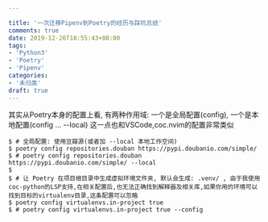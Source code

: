 ```yaml
---

title: '一次迁移Pipenv到Poetry的经历与踩坑总结'
comments: true
date: 2019-12-26T18:55:43+08:00
tags:
- 'Python3'
- 'Poetry'
- 'Pipenv'
categories:
- '未归类'
draft: true
---
```


其实从Poetry本身的配置上看, 有两种作用域: 一个是全局配置(config), 一个是本地配置(config ... --local)
这一点也和VSCode,coc.nvim的配置非常类似

```
$ # 全局配置: 使用豆瓣源(或者加 --local 本地工作空间)
$ poetry config repositories.douban https://pypi.doubanio.com/simple/
$ # poetry config repositories.douban https://pypi.doubanio.com/simple/ --local
$
$ # 让 Poetry 在项目根目录中生成虚拟环境文件夹, 默认会生成: .venv/ , 由于我使用coc-python的LSP支持,在相关配置后,也无法正确找到解释器及相关库,如果你用的环境可以找到目标的virtualenv目录,这条配置可以忽略
$ poetry config virtualenvs.in-project true
$ # poetry config virtualenvs.in-project true --config
```
